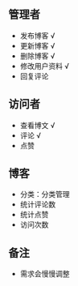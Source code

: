 
## 管理者
* 发布博客 √
* 更新博客 √
* 删除博客 √
* 修改用户资料 √
* 回复评论

## 访问者
* 查看博文 √
* 评论 √
* 点赞

## 博客
* 分类：分类管理
* 统计评论数
* 统计点赞
* 访问次数


## 备注
* 需求会慢慢调整
